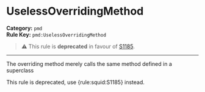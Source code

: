 
# UselessOverridingMethod
**Category:** `pmd`<br/>
**Rule Key:** `pmd:UselessOverridingMethod`<br/>
> :warning: This rule is **deprecated** in favour of [S1185](https://rules.sonarsource.com/java/RSPEC-1185).

-----

The overriding method merely calls the same method defined in a superclass

<p>
  This rule is deprecated, use {rule:squid:S1185} instead.
</p>

